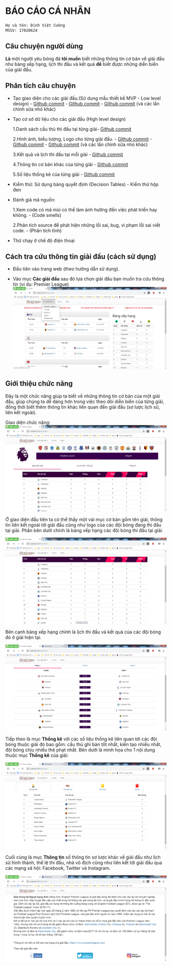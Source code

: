 # BÁO CÁO CÁ NHÂN
	Họ và tên: Đinh Việt Cường
	MSSV: 17020624
 ## Câu chuyện người dùng

**Là** một người yêu bóng đá 
**tôi muốn** biết những thông tin cơ bản về giải đấu như bảng xếp hạng, lịch thi đấu và kết quả 
**để** biết được những diễn biến của giải đấu.

## Phân tích câu chuyện
- Tạo giao diện cho các giải đấu.(Sử dụng mẫu thiết kế MVP - Low level design) - [Github commit](https://github.com/duong17020661/INT2208-7-2019/commit/d3b6ba6a5afffbd9f32bfd2a7407d52fdf792cee) - [Github commit](https://github.com/duong17020661/INT2208-7-2019/commit/8734e4a504902888e2935f7ccea1e46f3f97366b) - [Github commit](https://github.com/duong17020661/INT2208-7-2019/commit/b261290353f2bb6a535e13320ecd597f8dbf9e87) (và các lần chỉnh sửa nhỏ khác)
- Tạo cơ sở dữ liệu cho các giải đấu (High level design)

	1.Danh sách cầu thủ thi đấu tại từng giải- [Github commit](https://github.com/duong17020661/INT2208-7-2019/commit/973bb210d0d110681def6cd1b22fc306892fd1b8)  
	
	2.Hình ảnh, biểu tượng, Logo cho từng giải đấu. - [Github commit](https://github.com/duong17020661/INT2208-7-2019/commit/52dce4218d69c3ced00fe98def126a6b129848bb) - [Github commit](https://github.com/duong17020661/INT2208-7-2019/commit/8734e4a504902888e2935f7ccea1e46f3f97366b) - [Github commit](https://github.com/duong17020661/INT2208-7-2019/commit/b261290353f2bb6a535e13320ecd597f8dbf9e87) (và các lần chỉnh sửa nhỏ khác)
	
	3.Kết quả và lịch thi đấu tại mỗi giải - [Github commit](https://github.com/duong17020661/INT2208-7-2019/commit/fcc26c9147033693db3ccead81bcac946444d6ef) 
 	
	4.Thông tin cơ bản khác của từng giải - [Github commit](https://github.com/duong17020661/INT2208-7-2019/commit/b261290353f2bb6a535e13320ecd597f8dbf9e87)

	5.Số liệu thống kê của từng giải - [Github commit](https://github.com/duong17020661/INT2208-7-2019/commit/2dc9d1e874bbdfe774ff6a4de201456806761a59)
	
- Kiểm thử: Sử dụng bảng quyết định (Decision Tables) - Kiểm thử hộp đen 	

- Đánh giá mã nguồn:

	1.Xem code có mã mùi có thể làm ảnh hưởng đến việc phát triển hay không. - (Code smells) 
	
	2.Phân tích source để phát hiện những lỗi sai, bug, vi phạm lỗi sai viết code. - (Phân tích tĩnh)  
- Thử chạy ở chế độ điện thoại 

## Cách tra cứu thông tin giải đấu (cách sử dụng)
- Đầu tiên vào trang web (theo hướng dẫn sử dụng).

- Vào mục **Các giải đấu** sau đó lựa chọn giải đấu bạn muốn tra cứu thông tin (ví dụ: Premier League)
    ![alt](trangchu.png) 
    

## Giới thiệu chức năng
    
Đây là một chức năng giúp ta biết về những thông tin cơ bản của một giải đấu, giúp chúng ta dễ dàng hơn trong việc theo dõi diễn biến của từng giải, đồng thời biết thêm thông tin khác liên quan đến giải đấu (sơ lược lịch sử, liên kết ngoài). 

Giao diện chức năng: 
![alt](header.png)
   
Ở giao diện đầu tiên ta có thể thấy một vài mục cơ bản gồm tên giải, thông tin liên kết ngoài tới giải đấu cũng như logo của các đội bóng đang thi đấu tại giải. Phần bên dưới chính là bảng xếp hạng các đội bóng thi đấu tại giải.

![alt](bxh.png)
   
Bên cạnh bảng xếp hạng chính là lịch thi đấu và kết quả của các đội bóng đó ở giải hiện tại. 
   	
![alt](trandau_1.png)
   
Tiếp theo là mục **Thống kê** với các số liệu thống kê liên quan tới các đội bóng thuộc giải đó bao gồm: cầu thủ ghi bàn tốt nhất, kiến tạo nhiều nhất, đội bóng chịu nhiều thẻ phạt nhất. Bên dưới là minh họa cho 1 nội dung thuộc mục **Thống kê** của giải:

![alt](thongke_1.png)

Cuối cùng là mục **Thông tin** số thông tin sơ lược khác về giải đấu như lịch sử hình thành, thể lệ thi đấu, nhà vô địch cũng như liên kết tới giải đấu qua các mạng xã hội: Facebook, Twitter và Instagram.

![alt](thongtin_1.png) 
   